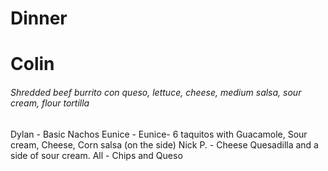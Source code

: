 # Dinner
# Colin
###### Shredded beef burrito con queso, lettuce, cheese, medium salsa, sour cream, flour tortilla
Dylan - Basic Nachos
Eunice - Eunice- 6 taquitos with Guacamole, Sour cream, Cheese, Corn salsa (on the side)
Nick P. - Cheese Quesadilla and a side of sour cream.
All - Chips and Queso
